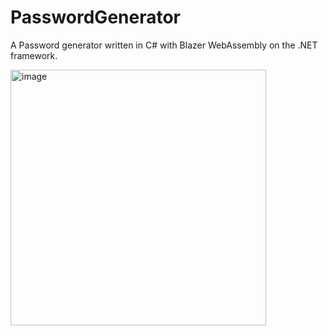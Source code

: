 # PasswordGenerator
A Password generator written in C# with Blazer WebAssembly on the .NET framework. 

<img width="409" alt="image" src="https://user-images.githubusercontent.com/39446369/181936798-f51e2763-86f9-4320-9bae-e6aab696e6fd.png">

